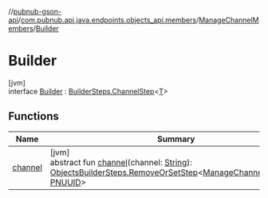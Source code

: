 //[pubnub-gson-api](../../../../index.md)/[com.pubnub.api.java.endpoints.objects_api.members](../../index.md)/[ManageChannelMembers](../index.md)/[Builder](index.md)

# Builder

[jvm]\
interface [Builder](index.md) : [BuilderSteps.ChannelStep](../../../com.pubnub.api.java.endpoints/-builder-steps/-channel-step/index.md)&lt;[T](../../../com.pubnub.api.java.endpoints/-builder-steps/-channel-step/index.md)&gt;

## Functions

| Name | Summary |
|---|---|
| [channel](channel.md) | [jvm]<br>abstract fun [channel](channel.md)(channel: [String](https://docs.oracle.com/javase/8/docs/api/java/lang/String.html)): [ObjectsBuilderSteps.RemoveOrSetStep](../../../com.pubnub.api.java.endpoints.objects_api.utils/-objects-builder-steps/-remove-or-set-step/index.md)&lt;[ManageChannelMembers](../index.md), [PNUUID](../../../com.pubnub.api.java.models.consumer.objects_api.member/-p-n-u-u-i-d/index.md)&gt; |
